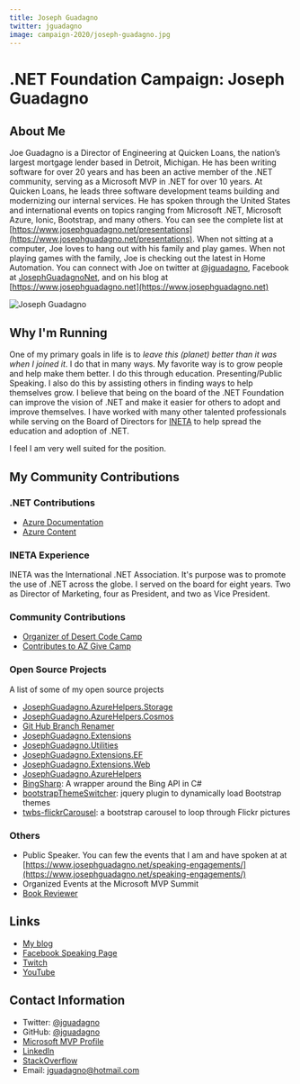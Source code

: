 ```yaml
---
title: Joseph Guadagno
twitter: jguadagno
image: campaign-2020/joseph-guadagno.jpg
---
```


# .NET Foundation Campaign: Joseph Guadagno

## About Me

Joe Guadagno is a Director of Engineering at Quicken Loans, the nation’s largest mortgage lender based in Detroit, Michigan. He has been writing software for over 20 years and has been an active member of the .NET community, serving as a Microsoft MVP in .NET for over 10 years. At Quicken Loans, he leads three software development teams building and modernizing our internal services. He has spoken through the United States and international events on topics ranging from Microsoft .NET, Microsoft Azure, Ionic, Bootstrap, and many others. You can see the complete list at [https://www.josephguadagno.net/presentations](https://www.josephguadagno.net/presentations). When not sitting at a computer, Joe loves to hang out with his family and play games. When not playing games with the family, Joe is checking out the latest in Home Automation. You can connect with Joe on twitter at  [@jguadagno](https://www.twitter.com/jguadagno), Facebook at [JosephGuadagnoNet](https://www.facebook.com/JosephGuadagnoNet/), and on his blog at [https://www.josephguadagno.net](https://www.josephguadagno.net)

![Joseph Guadagno](https://avatars1.githubusercontent.com/u/3209610?s=460&v=4)

## Why I'm Running

One of my primary goals in life is to *leave this (planet) better than it was when I joined it*. I do that in many ways. My favorite way is to grow people and help make them better. I do this through education. Presenting/Public Speaking. I also do this by assisting others in finding ways to help themselves grow. I believe that being on the board of the .NET Foundation can improve the vision of .NET and make it easier for others to adopt and improve themselves. I have worked with many other talented professionals while serving on the Board of Directors for [INETA](#INETA-experience) to help spread the education and adoption of .NET.

I feel I am very well suited for the position.

## My Community Contributions

### .NET Contributions

* [Azure Documentation](https://github.com/jguadagno/azure-docs)
* [Azure Content](https://github.com/jguadagno/azure-content)

### INETA Experience

INETA was the International .NET Association. It's purpose was to promote the use of .NET across the globe. I served on the board for eight years.  Two as Director of Marketing, four as President, and two as Vice President.

### Community Contributions

* [Organizer of Desert Code Camp](https://www.desertcodecamp.com)
* [Contributes to AZ Give Camp](https:/www.AZGiveCamp.org)

### Open Source Projects

A list of some of my open source projects

* [JosephGuadagno.AzureHelpers.Storage](https://github.com/jguadagno/JosephGuadagno.AzureHelpers.Storage)
* [JosephGuadagno.AzureHelpers.Cosmos](https://github.com/jguadagno/JosephGuadagno.AzureHelpers.Cosmos)
* [Git Hub Branch Renamer](https://github.com/jguadagno/github-branch-renamer)
* [JosephGuadagno.Extensions](https://github.com/jguadagno/JosephGuadagno.Extensions)
* [JosephGuadagno.Utilities](https://github.com/jguadagno/JosephGuadagno.Utilities)
* [JosephGuadagno.Extensions.EF](https://github.com/jguadagno/JosephGuadagno.Extensions.EF)
* [JosephGuadagno.Extensions.Web](https://github.com/jguadagno/JosephGuadagno.Extensions.Web)
* [JosephGuadagno.AzureHelpers](https://github.com/jguadagno/JosephGuadagno.AzureHelpers)
* [BingSharp](http://bingsharp.codeplex.com/): A wrapper around the Bing API in C#
* [bootstrapThemeSwitcher](https://github.com/jguadagno/bootstrapThemeSwitcher): jquery plugin to dynamically load Bootstrap themes
* [twbs-flickrCarousel](https://github.com/jguadagno/twbs-flickrCarousel): a bootstrap carousel to loop through Flickr pictures

### Others

* Public Speaker. You can few the events that I am and have spoken at at [https://www.josephguadagno.net/speaking-engagements/](https://www.josephguadagno.net/speaking-engagements/)
* Organized Events at the Microsoft MVP Summit
* [Book Reviewer](https://www.josephguadagno.net/categories/#books)

## Links

* [My blog](https://www.josephguadagno.net)
* [Facebook Speaking Page](https://www.facebook.com/JosephGuadagnoNet/)
* [Twitch](https://www.twitch.tv/jguadagno)
* [YouTube](https://www.youtube.com/playlist?list=PLESGit66MnblZW06pJQwB_VPFZnOT-gG2)

## Contact Information

* Twitter: [@jguadagno](https://twitter.com/jguadagno)
* GitHub: [@jguadagno](https://github.com/jguadagno)
* [Microsoft MVP Profile](http://jjg.me/MVPLink)
* [LinkedIn](https://www.linkedin.com/in/josephguadagno/)
* [StackOverflow](https://stackoverflow.com/users/89184/joseph-guadagno)
* Email: [jguadagno@hotmail.com](mailto:jguadagno@hotmail.com)